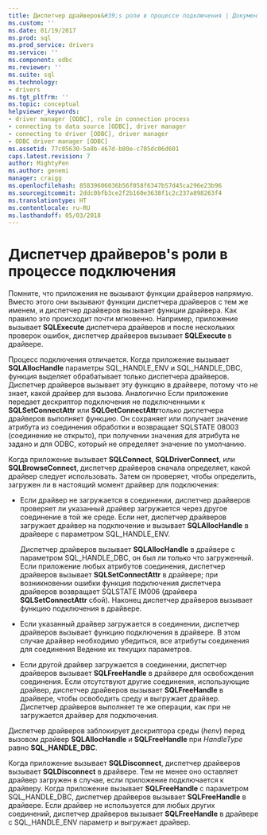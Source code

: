 ```yaml
---
title: Диспетчер драйверов&#39;s роли в процессе подключения | Документы Microsoft
ms.custom: ''
ms.date: 01/19/2017
ms.prod: sql
ms.prod_service: drivers
ms.service: ''
ms.component: odbc
ms.reviewer: ''
ms.suite: sql
ms.technology:
- drivers
ms.tgt_pltfrm: ''
ms.topic: conceptual
helpviewer_keywords:
- driver manager [ODBC], role in connection process
- connecting to data source [ODBC], driver manager
- connecting to driver [ODBC], driver manager
- ODBC driver manager [ODBC]
ms.assetid: 77c05630-5a8b-467d-b80e-c705dc06d601
caps.latest.revision: 7
author: MightyPen
ms.author: genemi
manager: craigg
ms.openlocfilehash: 85839606036b56f058f6347b57d45ca296e23b96
ms.sourcegitcommit: 2ddc0bfb3ce2f2b160e3638f1c2c237a898263f4
ms.translationtype: HT
ms.contentlocale: ru-RU
ms.lasthandoff: 05/03/2018
---
```

# <a name="driver-manager39s-role-in-the-connection-process"></a>Диспетчер драйверов&#39;s роли в процессе подключения
Помните, что приложения не вызывают функции драйверов напрямую. Вместо этого они вызывают функции диспетчера драйверов с тем же именем, и диспетчер драйверов вызывает функции драйвера. Как правило это происходит почти мгновенно. Например, приложение вызывает **SQLExecute** диспетчера драйверов и после нескольких проверок ошибок, диспетчер драйверов вызывает **SQLExecute** в драйвере.  
  
 Процесс подключения отличается. Когда приложение вызывает **SQLAllocHandle** параметры SQL_HANDLE_ENV и SQL_HANDLE_DBC, функция выделяет обрабатывает только диспетчера драйверов. Диспетчер драйверов вызывает эту функцию в драйвере, потому что не знает, какой драйвер для вызова. Аналогично Если приложение передает дескриптор подключения не подключенными к **SQLSetConnectAttr** или **SQLGetConnectAttr**только диспетчера драйверов выполняет функцию. Он сохраняет или получает значение атрибута из соединения обработки и возвращает SQLSTATE 08003 (соединение не открыто), при получении значения для атрибута не задано и для ODBC, который не определяет значение по умолчанию.  
  
 Когда приложение вызывает **SQLConnect**, **SQLDriverConnect**, или **SQLBrowseConnect**, диспетчер драйверов сначала определяет, какой драйвер следует использовать. Затем он проверяет, чтобы определить, загружен ли в настоящий момент драйвер для подключения:  
  
-   Если драйвер не загружается в соединении, диспетчер драйверов проверяет ли указанный драйвер загружается через другое соединение в той же среде. Если нет, диспетчер драйверов загружает драйвер на подключение и вызывает **SQLAllocHandle** в драйвере с параметром SQL_HANDLE_ENV.  
  
     Диспетчер драйверов вызывает **SQLAllocHandle** в драйвере с параметром SQL_HANDLE_DBC, он был ли только что загруженный. Если приложение любых атрибутов соединения, диспетчер драйверов вызывает **SQLSetConnectAttr** в драйвере; при возникновении ошибки функция подключения диспетчера драйверов возвращает SQLSTATE IM006 (драйвера  **SQLSetConnectAttr** сбой). Наконец диспетчер драйверов вызывает функцию подключения в драйвере.  
  
-   Если указанный драйвер загружается в соединении, диспетчер драйверов вызывает функцию подключения в драйвере. В этом случае драйвер необходимо убедиться, все атрибуты соединения для соединения Ведение их текущих параметров.  
  
-   Если другой драйвер загружается в соединении, диспетчер драйверов вызывает **SQLFreeHandle** в драйвере для освобождения соединения. Если отсутствуют другие соединения, использующие драйвер, диспетчер драйверов вызывает **SQLFreeHandle** в драйвере, чтобы освободить среду и выгружает драйвер. Диспетчер драйверов выполняет те же операции, как при не загружается драйвер для подключения.  
  
 Диспетчер драйверов заблокирует дескриптора среды (*henv*) перед вызовом драйвер **SQLAllocHandle** и **SQLFreeHandle** при *HandleType* равно **SQL_HANDLE_DBC**.  
  
 Когда приложение вызывает **SQLDisconnect**, диспетчер драйверов вызывает **SQLDisconnect** в драйвере. Тем не менее оно оставляет драйвер загружен в случае, если приложение подключается к драйверу. Когда приложение вызывает **SQLFreeHandle** с параметром SQL_HANDLE_DBC, диспетчер драйверов вызывает **SQLFreeHandle** в драйвере. Если драйвер не используется для любых других соединений, диспетчер драйверов вызывает **SQLFreeHandle** в драйвере с SQL_HANDLE_ENV параметр и выгружает драйвер.
